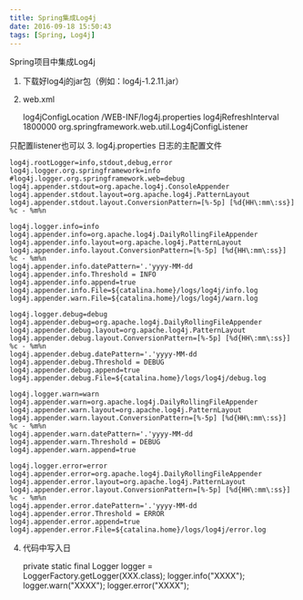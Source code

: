 ```yaml
---
title: Spring集成Log4j
date: 2016-09-18 15:50:43
tags: [Spring, Log4j]
---
```

Spring项目中集成Log4j 
1. 下载好log4j的jar包（例如：log4j-1.2.11.jar）
2. web.xml


    <!--log4j配置文件加载-->  
    <context-param>      
       <param-name>log4jConfigLocation</param-name>      
       <param-value>/WEB-INF/log4j.properties</param-value>      
    </context-param>  
    <!--启动一个watchdog线程每1800秒扫描一下log4j配置文件的变化-->  
    <context-param>      
       <param-name>log4jRefreshInterval</param-name>      
       <param-value>1800000</param-value>      
    </context-param>   

    <!--spring log4j监听器-->  
    <listener>      
       <listener-class>org.springframework.web.util.Log4jConfigListener</listener-class>      
    </listener> 
只配置listener也可以
3. log4j.properties
日志的主配置文件


    log4j.rootLogger=info,stdout,debug,error    
    log4j.logger.org.springframework=info
    #log4j.logger.org.springframework.web=debug
    log4j.appender.stdout=org.apache.log4j.ConsoleAppender    
    log4j.appender.stdout.layout=org.apache.log4j.PatternLayout    
    log4j.appender.stdout.layout.ConversionPattern=[%-5p] [%d{HH\:mm\:ss}] %c - %m%n    

    log4j.logger.info=info    
    log4j.appender.info=org.apache.log4j.DailyRollingFileAppender    
    log4j.appender.info.layout=org.apache.log4j.PatternLayout    
    log4j.appender.info.layout.ConversionPattern=[%-5p] [%d{HH\:mm\:ss}] %c - %m%n    
    log4j.appender.info.datePattern='.'yyyy-MM-dd    
    log4j.appender.info.Threshold = INFO    
    log4j.appender.info.append=true    
    log4j.appender.info.File=${catalina.home}/logs/log4j/info.log
    log4j.appender.warn.File=${catalina.home}/logs/log4j/warn.log    

    log4j.logger.debug=debug    
    log4j.appender.debug=org.apache.log4j.DailyRollingFileAppender    
    log4j.appender.debug.layout=org.apache.log4j.PatternLayout    
    log4j.appender.debug.layout.ConversionPattern=[%-5p] [%d{HH\:mm\:ss}] %c - %m%n    
    log4j.appender.debug.datePattern='.'yyyy-MM-dd    
    log4j.appender.debug.Threshold = DEBUG    
    log4j.appender.debug.append=true    
    log4j.appender.debug.File=${catalina.home}/logs/log4j/debug.log

    log4j.logger.warn=warn    
    log4j.appender.warn=org.apache.log4j.DailyRollingFileAppender    
    log4j.appender.warn.layout=org.apache.log4j.PatternLayout    
    log4j.appender.warn.layout.ConversionPattern=[%-5p] [%d{HH\:mm\:ss}] %c - %m%n    
    log4j.appender.warn.datePattern='.'yyyy-MM-dd    
    log4j.appender.warn.Threshold = DEBUG    
    log4j.appender.warn.append=true    

    log4j.logger.error=error    
    log4j.appender.error=org.apache.log4j.DailyRollingFileAppender    
    log4j.appender.error.layout=org.apache.log4j.PatternLayout    
    log4j.appender.error.layout.ConversionPattern=[%-5p] [%d{HH\:mm\:ss}] %c - %m%n    
    log4j.appender.error.datePattern='.'yyyy-MM-dd    
    log4j.appender.error.Threshold = ERROR    
    log4j.appender.error.append=true    
    log4j.appender.error.File=${catalina.home}/logs/log4j/error.log

4. 代码中写入日


    private static final Logger logger = LoggerFactory.getLogger(XXX.class);
    logger.info("XXXX");
    logger.warn("XXXX");
    logger.error("XXXX");